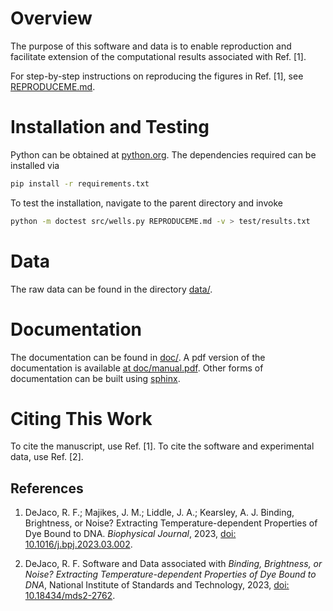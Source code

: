 # Overview

The purpose of this software and data is to enable reproduction
and facilitate extension of the computational
results associated with Ref. [1].

For step-by-step instructions on reproducing the figures in Ref. [1],
see [REPRODUCEME.md](REPRODUCEME.md).

# Installation and Testing

Python can be obtained at [python.org](https://python.org).
The dependencies required can be installed via

```bash
pip install -r requirements.txt
```

To test the installation, navigate to the parent directory and invoke

```bash
python -m doctest src/wells.py REPRODUCEME.md -v > test/results.txt
```

# Data

The raw data can be found in the directory [data/](data/).

# Documentation

The documentation can be found in [doc/](doc/).
A pdf version of the documentation is available [at doc/manual.pdf](doc/manual.pdf).
Other forms of documentation can be built using [sphinx](https://www.sphinx-doc.org).

# Citing This Work

To cite the manuscript, use Ref. [1].
To cite the software and experimental data, use Ref. [2].

## References

  1. DeJaco, R. F.; Majikes, J. M.; Liddle, J. A.; Kearsley, A. J. Binding, Brightness, or Noise? Extracting Temperature-dependent Properties of Dye Bound to DNA. *Biophysical Journal*, 2023, [doi: 10.1016/j.bpj.2023.03.002](https://doi.org/10.1016/j.bpj.2023.03.002).

  2. DeJaco, R. F. Software and Data associated with *Binding, Brightness, or Noise? Extracting Temperature-dependent Properties of Dye Bound to DNA*, National Institute of Standards and Technology, 2023, [doi: 10.18434/mds2-2762](https://doi.org/10.18434/mds2-2762).
